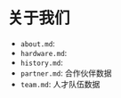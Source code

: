 # 关于我们

* `about.md`: 
* `hardware.md`: 
* `history.md`: 
* `partner.md`: 合作伙伴数据
* `team.md`: 人才队伍数据




